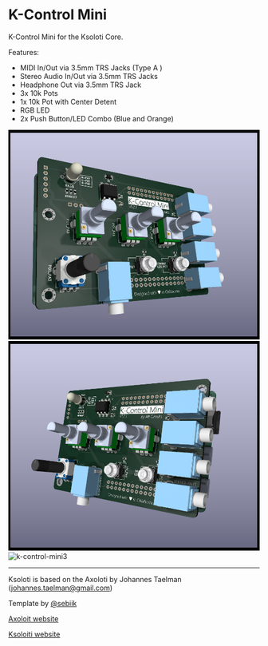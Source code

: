 # K-Control Mini
K-Control Mini for the Ksoloti Core.

Features:
- MIDI In/Out via 3.5mm TRS Jacks (Type A )
- Stereo Audio In/Out via 3.5mm TRS Jacks
- Headphone Out via 3.5mm TRS Jack
- 3x 10k Pots
- 1x 10k Pot with Center Detent
- RGB LED
- 2x Push Button/LED Combo (Blue and Orange)

![k-contorl-min](k-control-mini.png)
![k-control-mini2](k-control-mini2.png)
![k-control-mini3](k-control-mini3.jpgi)

---
Ksoloti is based on the Axoloti by Johannes Taelman (johannes.taelman@gmail.com)

Template by [@sebiik](https://github.com/sebiik)

[Axoloit website](http://www.axoloti.com/)

[Ksoloiti website](https://ksoloti.github.io/index.html)


